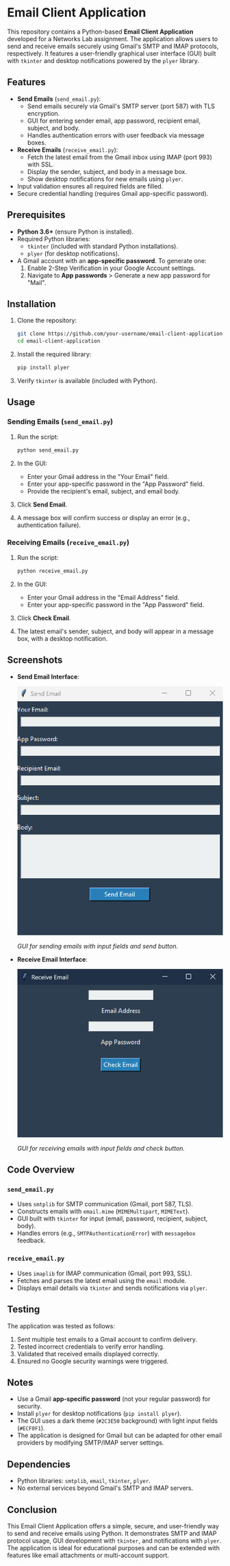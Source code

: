 # Email Client Application

This repository contains a Python-based **Email Client Application** developed for a Networks Lab assignment. The application allows users to send and receive emails securely using Gmail's SMTP and IMAP protocols, respectively. It features a user-friendly graphical user interface (GUI) built with `tkinter` and desktop notifications powered by the `plyer` library.

## Features

- **Send Emails** (`send_email.py`):
  - Send emails securely via Gmail's SMTP server (port 587) with TLS encryption.
  - GUI for entering sender email, app password, recipient email, subject, and body.
  - Handles authentication errors with user feedback via message boxes.
- **Receive Emails** (`receive_email.py`):
  - Fetch the latest email from the Gmail inbox using IMAP (port 993) with SSL.
  - Display the sender, subject, and body in a message box.
  - Show desktop notifications for new emails using `plyer`.
- Input validation ensures all required fields are filled.
- Secure credential handling (requires Gmail app-specific password).

## Prerequisites

- **Python 3.6+** (ensure Python is installed).
- Required Python libraries:
  - `tkinter` (included with standard Python installations).
  - `plyer` (for desktop notifications).
- A Gmail account with an **app-specific password**. To generate one:
  1. Enable 2-Step Verification in your Google Account settings.
  2. Navigate to **App passwords** &gt; Generate a new app password for "Mail".

## Installation

1. Clone the repository:

   ```bash
   git clone https://github.com/your-username/email-client-application.git
   cd email-client-application
   ```
2. Install the required library:

   ```bash
   pip install plyer
   ```
3. Verify `tkinter` is available (included with Python).

## Usage

### Sending Emails (`send_email.py`)

1. Run the script:

   ```bash
   python send_email.py
   ```
2. In the GUI:
   - Enter your Gmail address in the "Your Email" field.
   - Enter your app-specific password in the "App Password" field.
   - Provide the recipient's email, subject, and email body.
3. Click **Send Email**.
4. A message box will confirm success or display an error (e.g., authentication failure).

### Receiving Emails (`receive_email.py`)

1. Run the script:

   ```bash
   python receive_email.py
   ```
2. In the GUI:
   - Enter your Gmail address in the "Email Address" field.
   - Enter your app-specific password in the "App Password" field.
3. Click **Check Email**.
4. The latest email's sender, subject, and body will appear in a message box, with a desktop notification.

## Screenshots

- **Send Email Interface**:
  
  ![Send Email GUI](screenshots/send_email_gui.png)
  
  *GUI for sending emails with input fields and send button.*

- **Receive Email Interface**:
  
  ![Receive Email GUI](screenshots/receive_email_gui.png)
  
  *GUI for receiving emails with input fields and check button.*
  
## Code Overview

### `send_email.py`

- Uses `smtplib` for SMTP communication (Gmail, port 587, TLS).
- Constructs emails with `email.mime` (`MIMEMultipart`, `MIMEText`).
- GUI built with `tkinter` for input (email, password, recipient, subject, body).
- Handles errors (e.g., `SMTPAuthenticationError`) with `messagebox` feedback.

### `receive_email.py`

- Uses `imaplib` for IMAP communication (Gmail, port 993, SSL).
- Fetches and parses the latest email using the `email` module.
- Displays email details via `tkinter` and sends notifications via `plyer`.

## Testing

The application was tested as follows:

1. Sent multiple test emails to a Gmail account to confirm delivery.
2. Tested incorrect credentials to verify error handling.
3. Validated that received emails displayed correctly.
4. Ensured no Google security warnings were triggered.

## Notes

- Use a Gmail **app-specific password** (not your regular password) for security.
- Install `plyer` for desktop notifications (`pip install plyer`).
- The GUI uses a dark theme (`#2C3E50` background) with light input fields (`#ECF0F1`).
- The application is designed for Gmail but can be adapted for other email providers by modifying SMTP/IMAP server settings.

## Dependencies

- Python libraries: `smtplib`, `email`, `tkinter`, `plyer`.
- No external services beyond Gmail's SMTP and IMAP servers.

## Conclusion

This Email Client Application offers a simple, secure, and user-friendly way to send and receive emails using Python. It demonstrates SMTP and IMAP protocol usage, GUI development with `tkinter`, and notifications with `plyer`. The application is ideal for educational purposes and can be extended with features like email attachments or multi-account support.
